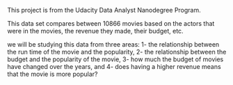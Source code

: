 This project is from the Udacity Data Analyst Nanodegree Program.

This data set compares between 10866 movies based on the actors that were in the movies, the revenue they made, their budget, etc.

we will be studying this data from three areas: 1- the relationship between the run time of the movie and the popularity, 2- the relationship between the budget and the popularity of the movie, 3- how much the budget of movies have changed over the years, and 4- does having a higher revenue means that the movie is more popular?